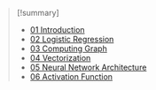 > [!summary] 
> - [01 Introduction](01%20Introduction.md)
> - [02 Logistic Regression](02%20Logistic%20Regression.md)
> - [03 Computing Graph](03%20Computing%20Graph.md)
> - [04 Vectorization](04%20Vectorization.md)
> - [05 Neural Network Architecture](05%20Neural%20Network%20Architecture.md)
> - [06 Activation Function](06%20Activation%20Function.md)

